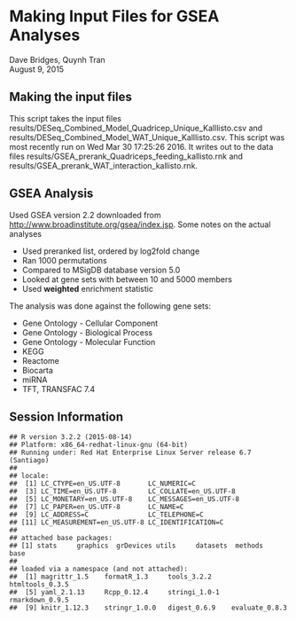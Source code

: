 # Making Input Files for GSEA Analyses
Dave Bridges, Quynh Tran  
August 9, 2015  

Making the input files
----------------------



This script takes the input files results/DESeq_Combined_Model_Quadricep_Unique_Kalllisto.csv and results/DESeq_Combined_Model_WAT_Unique_Kalllisto.csv.  This script was most recently run on Wed Mar 30 17:25:26 2016.  It writes out to the data files results/GSEA_prerank_Quadriceps_feeding_kallisto.rnk and results/GSEA_prerank_WAT_interaction_kallisto.rnk.

## GSEA Analysis

Used GSEA version 2.2 downloaded from http://www.broadinstitute.org/gsea/index.jsp.  Some notes on the actual analyses

* Used preranked list, ordered by log2fold change
* Ran 1000 permutations
* Compared to MSigDB database version 5.0
* Looked at gene sets with between 10 and 5000 members
* Used **weighted** enrichment statistic

The analysis was done against the following gene sets:

* Gene Ontology - Cellular Component 
* Gene Ontology - Biological Process
* Gene Ontology - Molecular Function
* KEGG
* Reactome
* Biocarta
* miRNA
* TFT, TRANSFAC 7.4



Session Information
---------------------


```
## R version 3.2.2 (2015-08-14)
## Platform: x86_64-redhat-linux-gnu (64-bit)
## Running under: Red Hat Enterprise Linux Server release 6.7 (Santiago)
## 
## locale:
##  [1] LC_CTYPE=en_US.UTF-8       LC_NUMERIC=C              
##  [3] LC_TIME=en_US.UTF-8        LC_COLLATE=en_US.UTF-8    
##  [5] LC_MONETARY=en_US.UTF-8    LC_MESSAGES=en_US.UTF-8   
##  [7] LC_PAPER=en_US.UTF-8       LC_NAME=C                 
##  [9] LC_ADDRESS=C               LC_TELEPHONE=C            
## [11] LC_MEASUREMENT=en_US.UTF-8 LC_IDENTIFICATION=C       
## 
## attached base packages:
## [1] stats     graphics  grDevices utils     datasets  methods   base     
## 
## loaded via a namespace (and not attached):
##  [1] magrittr_1.5    formatR_1.3     tools_3.2.2     htmltools_0.3.5
##  [5] yaml_2.1.13     Rcpp_0.12.4     stringi_1.0-1   rmarkdown_0.9.5
##  [9] knitr_1.12.3    stringr_1.0.0   digest_0.6.9    evaluate_0.8.3
```
